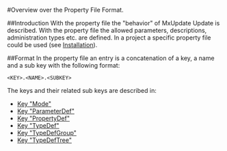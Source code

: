 #Overview over the Property File Format.

##Introduction
With the property file the "behavior" of MxUpdate Update is described. With the property file the allowed parameters, descriptions, administration types etc. are defined. In a project a specific property file could be used (see [Installation](UpdateInstallation.md)).


##Format
In the property file an entry is a concatenation of a key, a name and a sub key with the following format:
```
<KEY>.<NAME>.<SUBKEY>
```
The keys and their related sub keys are described in:
* [Key "Mode"](UpdatePropertyFileFormat_Mode.md)
* [Key "ParameterDef"](UpdatePropertyFileFormat_ParameterDef.md)
* [Key "PropertyDef"](UpdatePropertyFileFormat_PropertyDef.md)
* [Key "TypeDef"](UpdatePropertyFileFormat_TypeDef.md)
* [Key "TypeDefGroup"](UpdatePropertyFileFormat_TypeDefGroup.md)
* [Key "TypeDefTree"](UpdatePropertyFileFormat_TypeDefTree.md)
